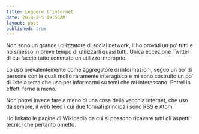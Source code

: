 ```yaml
---
title: Leggere l'internet
date: 2018-2-5 09:55AM
layout: post
published: true
---
```



Non sono un grande utilizzatore di social network, li ho provati un po’ tutti e ho smesso in breve tempo di utilizzarli quasi tutti. Unica eccezione Twitter di cui faccio tutto sommato un utilizzo improprio.

Lo uso prevalentemente come aggregatore di informazioni, seguo un po’ di persone con le quali molto raramente interagisco e mi sono costruito un po’ di liste a tema che uso per informarmi su temi che mi interessano. Potrei in effetti farne a meno.

Non potrei invece fare a meno di una cosa della vecchia internet, che uso da sempre, il [web feed](https://en.wikipedia.org/wiki/Web_feed) i cui due formati principali sono [RSS](https://en.wikipedia.org/wiki/RSS) e [Atom](https://en.wikipedia.org/wiki/Atom_(Web_standard)).

Ho linkato le pagine di Wikipedia da cui si possono ricavare tutti gli aspetti tecnici che pertanto ometto.





